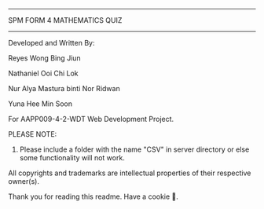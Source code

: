 ------------------------------

SPM FORM 4 MATHEMATICS QUIZ

------------------------------

Developed and Written By:

Reyes Wong Bing Jiun

Nathaniel Ooi Chi Lok

Nur Alya Mastura binti Nor Ridwan

Yuna Hee Min Soon

For AAPP009-4-2-WDT Web Development Project.

PLEASE NOTE:
1) Please include a folder with the name "CSV" in server directory or else some functionality will not work.

All copyrights and trademarks are intellectual properties of their respective owner(s). 

Thank you for reading this readme. Have a cookie 🍪. 